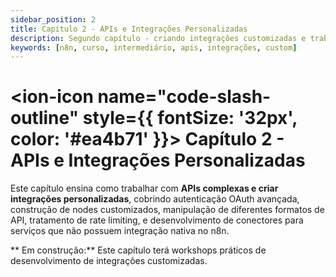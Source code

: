 ```yaml
---
sidebar_position: 2
title: Capítulo 2 - APIs e Integrações Personalizadas
description: Segundo capítulo - criando integrações customizadas e trabalhando com APIs complexas
keywords: [n8n, curso, intermediário, apis, integrações, custom]
---
```


# <ion-icon name="code-slash-outline" style={{ fontSize: '32px', color: '#ea4b71' }}></ion-icon> Capítulo 2 - APIs e Integrações Personalizadas

Este capítulo ensina como trabalhar com **APIs complexas e criar integrações personalizadas**, cobrindo autenticação OAuth avançada, construção de nodes customizados, manipulação de diferentes formatos de API, tratamento de rate limiting, e desenvolvimento de conectores para serviços que não possuem integração nativa no n8n.

** Em construção:** Este capítulo terá workshops práticos de desenvolvimento de integrações customizadas.
